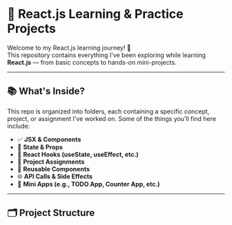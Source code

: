# 🧠 React.js Learning & Practice Projects

Welcome to my React.js learning journey! 🚀  
This repository contains everything I’ve been exploring while learning **React.js** — from basic concepts to hands-on mini-projects.

---

## 📚 What's Inside?

This repo is organized into folders, each containing a specific concept, project, or assignment I've worked on. Some of the things you’ll find here include:

- ✅ **JSX & Components**
- 🔄 **State & Props**
- 🧩 **React Hooks (useState, useEffect, etc.)**
- 📁 **Project Assignments**
- 🔧 **Reusable Components**
- 🌐 **API Calls & Side Effects**
- 🎯 **Mini Apps (e.g., TODO App, Counter App, etc.)**

---

## 🗂️ Project Structure

